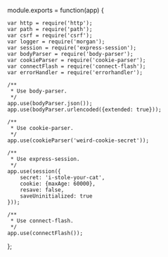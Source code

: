 module.exports = function(app) {
	
    var http = require('http');
    var path = require('path');
    var csrf = require('csrf');
    var logger = require('morgan');
    var session = require('express-session');
    var bodyParser = require('body-parser');
    var cookieParser = require('cookie-parser');
    var connectFlash = require('connect-flash');
    var errorHandler = require('errorhandler');
    
	/**
	 * Use body-parser.
	 */
	app.use(bodyParser.json());
	app.use(bodyParser.urlencoded({extended: true}));
	
	/**
	 * Use cookie-parser.
	 */
	app.use(cookieParser('weird-cookie-secret'));
	
	/**
	 * Use express-session.
	 */
	app.use(session({
		secret: 'i-stole-your-cat',
		cookie: {maxAge: 60000},
		resave: false,
		saveUninitialized: true
	}));
	
	/**
	 * Use connect-flash.
	 */
	app.use(connectFlash());
	
};	